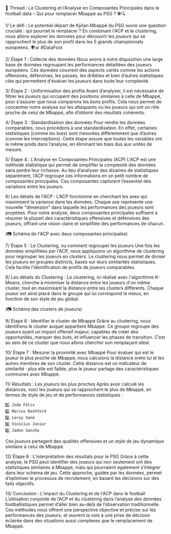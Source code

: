 🧵 Thread : Le Clustering et l’Analyse en Composantes Principales dans le football data – Qui pour remplacer Mbappé au PSG ? ⚽🔍

1/ Le défi : Le potentiel départ de Kylian Mbappé du PSG ouvre une question cruciale : qui pourrait le remplacer ? En combinant l'ACP et le clustering, nous allons explorer les données pour découvrir les joueurs qui se rapprochent le plus de son profil dans les 5 grands championnats européens. 🌍📊 #DataFoot

2/ Étape 1 : Collecte des données
Nous avons à notre disposition une large base de données regroupant les performances détaillées des joueurs européens. Ces données couvrent des aspects variés comme les actions offensives, défensives, les passes, les dribbles et bien d’autres statistiques clés qui permettent d'évaluer les joueurs dans toute leur complexité.

3/ Étape 2 : Uniformisation des profils
Avant d’analyser, il est nécessaire de filtrer les joueurs qui occupent des positions similaires à celle de Mbappé, pour s'assurer que nous comparons les bons profils. Cela nous permet de concentrer notre analyse sur les attaquants ou les joueurs qui ont un rôle proche de celui de Mbappé, afin d’obtenir des résultats cohérents.

4/ Étape 3 : Standardisation des données
Pour rendre les données comparables, nous procédons à une standardisation. En effet, certaines statistiques (comme les buts) sont mesurées différemment que d’autres (comme les interceptions). Cette étape assure que toutes les variables ont le même poids dans l’analyse, en éliminant les biais dus aux unités de mesure.

5/ Étape 4 : L'Analyse en Composantes Principales (ACP)
L'ACP est une méthode statistique qui permet de simplifier la complexité des données sans perdre leur richesse. Au lieu d’analyser des dizaines de statistiques séparément, l’ACP regroupe ces informations en un petit nombre de composantes principales. Ces composantes capturent l’essentiel des variations entre les joueurs.

6/ Les détails de l'ACP : L’ACP fonctionne en cherchant les axes qui maximisent la variance dans les données. Chaque axe représente une nouvelle "dimension" dans laquelle les performances des joueurs sont projetées. Pour notre analyse, deux composantes principales suffisent à résumer la plupart des caractéristiques offensives et défensives des joueurs, offrant une vision claire et simplifiée des performances de chacun.

(📷 Schéma de l'ACP avec deux composantes principales)

7/ Étape 5 : Le Clustering, ou comment regrouper les joueurs
Une fois les données simplifiées par l'ACP, nous appliquons un algorithme de clustering pour regrouper les joueurs en clusters. Le clustering nous permet de diviser les joueurs en groupes distincts, basés sur leurs similarités statistiques. Cela facilite l’identification de profils de joueurs comparables.

8/ Les détails du Clustering : Le clustering, ici réalisé avec l'algorithme K-Means, cherche à minimiser la distance entre les joueurs d'un même cluster, tout en maximisant la distance entre les clusters différents. Chaque joueur est ainsi placé dans le groupe qui lui correspond le mieux, en fonction de son style de jeu global.

(📷 Schéma des clusters de joueurs)

9/ Étape 6 : Identifier le cluster de Mbappé
Grâce au clustering, nous identifions le cluster auquel appartient Mbappé. Ce groupe regroupe des joueurs ayant un impact offensif majeur, capables de créer des opportunités, marquer des buts, et influencer les phases de transition. C’est au sein de ce cluster que nous allons chercher son remplaçant idéal.

10/ Étape 7 : Mesurer la proximité avec Mbappé
Pour évaluer qui est le joueur le plus proche de Mbappé, nous calculons la distance entre lui et les autres membres de son cluster. Cette distance est un indicateur de similarité : plus elle est faible, plus le joueur partage des caractéristiques communes avec Mbappé.

11/ Résultats : Les joueurs les plus proches
Après avoir calculé les distances, voici les joueurs qui se rapprochent le plus de Mbappé, en termes de style de jeu et de performances statistiques :

    1️⃣ João Félix
    2️⃣ Marcus Rashford
    3️⃣ Leroy Sané
    4️⃣ Vinícius Júnior
    5️⃣ Jadon Sancho

Ces joueurs partagent des qualités offensives et un style de jeu dynamique similaire à celui de Mbappé.

12/ Étape 8 : L’interprétation des résultats pour le PSG
Grâce à cette analyse, le PSG peut identifier des joueurs qui non seulement ont des statistiques similaires à Mbappé, mais qui pourraient également s’intégrer dans leur schéma de jeu. Cette approche, guidée par les données, permet d’optimiser le processus de recrutement, en basant les décisions sur des faits objectifs.

13/ Conclusion : L’impact du Clustering et de l'ACP dans le football
L’utilisation conjointe de l’ACP et du clustering dans l’analyse des données footballistiques permet d’aller bien au-delà de l’observation traditionnelle. Ces méthodes nous offrent une perspective objective et précise sur les performances des joueurs, et ouvrent la voie à une prise de décision éclairée dans des situations aussi complexes que le remplacement de Mbappé.